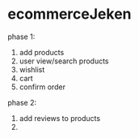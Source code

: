 # ecommerceJeken

phase 1:
1. add products
2. user view/search products
3. wishlist
4. cart
5. confirm order

phase 2:
1. add reviews to products
2. 